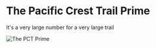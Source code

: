 # The Pacific Crest Trail Prime

It's a very large number for a very large trail


![The PCT Prime](https://i.imgur.com/3oWonfm.png)
